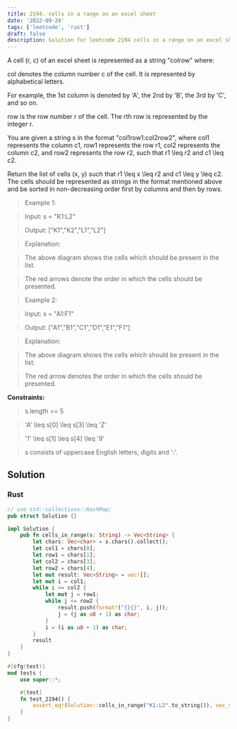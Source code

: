 ```yaml
---
title: 2194. cells in a range on an excel sheet
date: '2022-09-24'
tags: ['leetcode', 'rust']
draft: false
description: Solution for leetcode 2194 cells in a range on an excel sheet
---
```



A cell (r, c) of an excel sheet is represented as a string "colrow" where:



col denotes the column number c of the cell. It is represented by alphabetical letters.

For example, the 1st column is denoted by 'A', the 2nd by 'B', the 3rd by 'C', and so on.

row is the row number r of the cell. The rth row is represented by the integer r.

You are given a string s in the format "col1row1:col2row2", where col1 represents the column c1, row1 represents the row r1, col2 represents the column c2, and row2 represents the row r2, such that r1 <TeX>\leq</TeX> r2 and c1 <TeX>\leq</TeX> c2.



Return the list of cells (x, y) such that r1 <TeX>\leq</TeX> x <TeX>\leq</TeX> r2 and c1 <TeX>\leq</TeX> y <TeX>\leq</TeX> c2. The cells should be represented as strings in the format mentioned above and be sorted in non-decreasing order first by columns and then by rows.



 



 > Example 1:





 > Input: s <TeX>=</TeX> "K1:L2"

 > Output: ["K1","K2","L1","L2"]

 > Explanation:

 > The above diagram shows the cells which should be present in the list.

 > The red arrows denote the order in which the cells should be presented.

 > Example 2:





 > Input: s <TeX>=</TeX> "A1:F1"

 > Output: ["A1","B1","C1","D1","E1","F1"]

 > Explanation:

 > The above diagram shows the cells which should be present in the list.

 > The red arrow denotes the order in which the cells should be presented.

 



**Constraints:**



 > s.length <TeX>=</TeX><TeX>=</TeX> 5

 > 'A' <TeX>\leq</TeX> s[0] <TeX>\leq</TeX> s[3] <TeX>\leq</TeX> 'Z'

 > '1' <TeX>\leq</TeX> s[1] <TeX>\leq</TeX> s[4] <TeX>\leq</TeX> '9'

 > s consists of uppercase English letters, digits and ':'.


## Solution
### Rust
```rust
// use std::collections::HashMap;
pub struct Solution {}

impl Solution {
    pub fn cells_in_range(s: String) -> Vec<String> {
        let chars: Vec<char> = s.chars().collect();
        let col1 = chars[0];
        let row1 = chars[1];
        let col2 = chars[3];
        let row2 = chars[4];
        let mut result: Vec<String> = vec![];
        let mut i = col1;
        while i <= col2 {
            let mut j = row1;
            while j <= row2 {
                result.push(format!("{}{}", i, j));
                j = (j as u8 + 1) as char;
            }
            i = (i as u8 + 1) as char;
        }
        result
    }
}

#[cfg(test)]
mod tests {
    use super::*;

    #[test]
    fn test_2194() {
        assert_eq!(Solution::cells_in_range("K1:L2".to_string()), vec_string!["K1","K2","L1","L2"]);
    }
}


```
